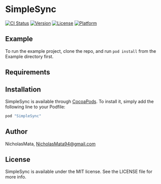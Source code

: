 # SimpleSync

[![CI Status](http://img.shields.io/travis/NicholasMata/SimpleSync.svg?style=flat)](https://travis-ci.org/NicholasMata/SimpleSync)
[![Version](https://img.shields.io/cocoapods/v/SimpleSync.svg?style=flat)](http://cocoapods.org/pods/SimpleSync)
[![License](https://img.shields.io/cocoapods/l/SimpleSync.svg?style=flat)](http://cocoapods.org/pods/SimpleSync)
[![Platform](https://img.shields.io/cocoapods/p/SimpleSync.svg?style=flat)](http://cocoapods.org/pods/SimpleSync)

## Example

To run the example project, clone the repo, and run `pod install` from the Example directory first.

## Requirements

## Installation

SimpleSync is available through [CocoaPods](http://cocoapods.org). To install
it, simply add the following line to your Podfile:

```ruby
pod "SimpleSync"
```

## Author

NicholasMata, NicholasMata94@gmail.com

## License

SimpleSync is available under the MIT license. See the LICENSE file for more info.
